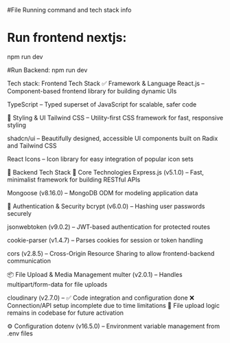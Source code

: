#File Running command and tech stack info

# Run frontend nextjs: 
npm run dev


#Run Backend:
npm run dev


Tech stack:
 Frontend Tech Stack
✅ Framework & Language
React.js – Component-based frontend library for building dynamic UIs

TypeScript – Typed superset of JavaScript for scalable, safer code

🎨 Styling & UI
Tailwind CSS – Utility-first CSS framework for fast, responsive styling

shadcn/ui – Beautifully designed, accessible UI components built on Radix and Tailwind CSS

React Icons – Icon library for easy integration of popular icon sets


🚀 Backend Tech Stack
🧱 Core Technologies
Express.js (v5.1.0) – Fast, minimalist framework for building RESTful APIs

Mongoose (v8.16.0) – MongoDB ODM for modeling application data

🔐 Authentication & Security
bcrypt (v6.0.0) – Hashing user passwords securely

jsonwebtoken (v9.0.2) – JWT-based authentication for protected routes

cookie-parser (v1.4.7) – Parses cookies for session or token handling

cors (v2.8.5) – Cross-Origin Resource Sharing to allow frontend-backend communication

📦 File Upload & Media Management
multer (v2.0.1) – Handles multipart/form-data for file uploads

cloudinary (v2.7.0) –
✅ Code integration and configuration done
❌ Connection/API setup incomplete due to time limitations
📂 File upload logic remains in codebase for future activation

⚙️ Configuration
dotenv (v16.5.0) – Environment variable management from .env files
